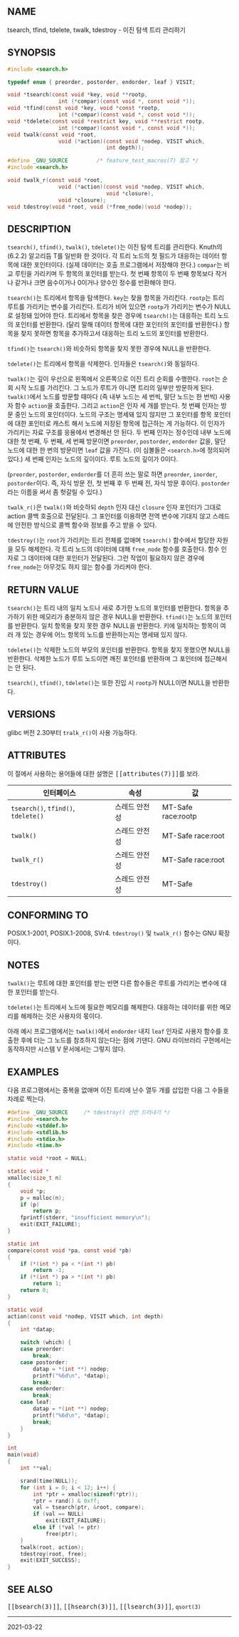 ## NAME

tsearch, tfind, tdelete, twalk, tdestroy - 이진 탐색 트리 관리하기

## SYNOPSIS

```c
#include <search.h>

typedef enum { preorder, postorder, endorder, leaf } VISIT;

void *tsearch(const void *key, void **rootp,
                int (*compar)(const void *, const void *));
void *tfind(const void *key, void *const *rootp,
                int (*compar)(const void *, const void *));
void *tdelete(const void *restrict key, void **restrict rootp,
                int (*compar)(const void *, const void *));
void twalk(const void *root,
                void (*action)(const void *nodep, VISIT which,
                               int depth));

#define _GNU_SOURCE         /* feature_test_macros(7) 참고 */
#include <search.h>

void twalk_r(const void *root,
                void (*action)(const void *nodep, VISIT which,
                               void *closure),
                void *closure);
void tdestroy(void *root, void (*free_node)(void *nodep));
```

## DESCRIPTION

`tsearch()`, `tfind()`, `twalk()`, `tdelete()`는 이진 탐색 트리를 관리한다. Knuth의 (6.2.2) 알고리듬 T를 일반화 한 것이다. 각 트리 노드의 첫 필드가 대응하는 데이터 항목에 대한 포인터이다. (실제 데이터는 호출 프로그램에서 저장해야 한다.) `compar`는 비교 루틴을 가리키며 두 항목의 포인터를 받는다. 첫 번째 항목이 두 번째 항목보다 작거나 같거나 크면 음수이거나 0이거나 양수인 정수를 반환해야 한다.

`tsearch()`는 트리에서 항목을 탐색한다. `key`는 찾을 항목을 가리킨다. `rootp`는 트리 루트를 가리키는 변수를 가리킨다. 트리가 비어 있으면 `rootp`가 가리키는 변수가 NULL로 설정돼 있어야 한다. 트리에서 항목을 찾은 경우에 `tsearch()`는 대응하는 트리 노드의 포인터를 반환한다. (달리 말해 데이터 항목에 대한 포인터의 포인터를 반환한다.) 항목을 찾지 못하면 항목을 추가하고서 대응하는 트리 노드의 포인터를 반환한다.

`tfind()`는 `tsearch()`와 비슷하되 항목을 찾지 못한 경우에 NULL을 반환한다.

`tdelete()`는 트리에서 항목을 삭제한다. 인자들은 `tsearch()`와 동일하다.

`twalk()`는 깊이 우선으로 왼쪽에서 오른쪽으로 이진 트리 순회를 수행한다. `root`는 순회 시작 노드를 가리킨다. 그 노드가 루트가 아니면 트리의 일부만 방문하게 된다. `twalk()`에서 노드를 방문할 때마다 (즉 내부 노드는 세 번씩, 말단 노드는 한 번씩) 사용자 함수 `action`을 호출한다. 그리고 `action`은 인자 세 개를 받는다. 첫 번째 인자는 방문 중인 노드의 포인터이다. 노드의 구조는 명세돼 있지 않지만 그 포인터를 항목 포인터에 대한 포인터로 캐스트 해서 노드에 저장된 항목에 접근하는 게 가능하다. 이 인자가 가리키는 자료 구조를 응용에서 변경해선 안 된다. 두 번째 인자는 정수인데 내부 노드에 대한 첫 번째, 두 번째, 세 번째 방문이면 `preorder`, `postorder`, `endorder` 값을, 말단 노드에 대한 한 번의 방문이면 `leaf` 값을 가진다. (이 심볼들은 `<search.h>`에 정의되어 있다.) 세 번째 인자는 노드의 깊이이다. 루트 노드의 깊이가 0이다.

(`preorder`, `postorder`, `endorder`를 더 흔히 쓰는 말로 하면 `preorder`, `inorder`, `postorder`이다. 즉, 자식 방문 전, 첫 번째 후 두 번째 전, 자식 방문 후이다. `postorder`라는 이름을 써서 좀 헛갈릴 수 있다.)

`twalk_r()`은 `twalk()`와 비슷하되 `depth` 인자 대신 `closure` 인자 포인터가 그대로 action 콜백 호출으로 전달된다. 그 포인터를 이용하면 전역 변수에 기대지 않고 스레드에 안전한 방식으로 콜백 함수와 정보를 주고 받을 수 있다.

`tdestroy()`는 `root`가 가리키는 트리 전체를 없애며 `tsearch()` 함수에서 할당한 자원을 모두 해제한다. 각 트리 노드의 데이터에 대해 `free_node` 함수를 호출한다. 함수 인자로 그 데이터에 대한 포인터가 전달된다. 그런 작업이 필요하지 않은 경우에 `free_node`는 아무것도 하지 않는 함수를 가리켜야 한다.

## RETURN VALUE

`tsearch()`는 트리 내의 일치 노드나 새로 추가한 노드의 포인터를 반환한다. 항목을 추가하기 위한 메모리가 충분하지 않은 경우 NULL을 반환한다. `tfind()`는 노드의 포인터를 반환한다. 일치 항목을 찾지 못한 경우 NULL을 반환한다. 키에 일치하는 항목이 여러 개 있는 경우에 어느 항목의 노드를 반환하는지는 명세돼 있지 않다.

`tdelete()`는 삭제한 노드의 부모의 포인터를 반환한다. 항목을 찾지 못했으면 NULL을 반환한다. 삭제한 노드가 루트 노드이면 깨진 포인터를 반환하며 그 포인터에 접근해서는 안 된다.

`tsearch()`, `tfind()`, `tdelete()`는 또한 진입 시 `rootp`가 NULL이면 NULL을 반환한다.

## VERSIONS

glibc 버전 2.30부터 `tralk_r()`이 사용 가능하다.

## ATTRIBUTES

이 절에서 사용하는 용어들에 대한 설명은 <tt>[[attributes(7)]]</tt>를 보라.

| 인터페이스 | 속성 | 값 |
| --- | --- | --- |
| `tsearch()`, `tfind()`, `tdelete()` | 스레드 안전성 | MT-Safe race:rootp |
| `twalk()` | 스레드 안전성 | MT-Safe race:root |
| `twalk_r()` | 스레드 안전성 | MT-Safe race:root |
| `tdestroy()` | 스레드 안전성 | MT-Safe |

## CONFORMING TO

POSIX.1-2001, POSIX.1-2008, SVr4. `tdestroy()` 및 `twalk_r()` 함수는 GNU 확장이다.

## NOTES

`twalk()`는 루트에 대한 포인터를 받는 반면 다른 함수들은 루트를 가리키는 변수에 대한 포인터를 받는다.

`tdelete()`는 트리에서 노드에 필요한 메모리를 해제한다. 대응하는 데이터를 위한 메모리를 해제하는 것은 사용자의 몫이다.

아래 예시 프로그램에서는 `twalk()`에서 `endorder` 내지 `leaf` 인자로 사용자 함수를 호출한 후에 더는 그 노드를 참조하지 않는다는 점에 기댄다. GNU 라이브러리 구현에서는 동작하지만 시스템 V 문서에서는 그렇지 않다.

## EXAMPLES

다음 프로그램에서는 중복을 없애며 이진 트리에 난수 열두 개를 삽입한 다음 그 수들을 차례로 찍는다.

```c
#define _GNU_SOURCE     /* tdestroy() 선언 드러내기 */
#include <search.h>
#include <stddef.h>
#include <stdlib.h>
#include <stdio.h>
#include <time.h>

static void *root = NULL;

static void *
xmalloc(size_t n)
{
    void *p;
    p = malloc(n);
    if (p)
        return p;
    fprintf(stderr, "insufficient memory\n");
    exit(EXIT_FAILURE);
}

static int
compare(const void *pa, const void *pb)
{
    if (*(int *) pa < *(int *) pb)
        return -1;
    if (*(int *) pa > *(int *) pb)
        return 1;
    return 0;
}

static void
action(const void *nodep, VISIT which, int depth)
{
    int *datap;

    switch (which) {
    case preorder:
        break;
    case postorder:
        datap = *(int **) nodep;
        printf("%6d\n", *datap);
        break;
    case endorder:
        break;
    case leaf:
        datap = *(int **) nodep;
        printf("%6d\n", *datap);
        break;
    }
}

int
main(void)
{
    int **val;

    srand(time(NULL));
    for (int i = 0; i < 12; i++) {
        int *ptr = xmalloc(sizeof(*ptr));
        *ptr = rand() & 0xff;
        val = tsearch(ptr, &root, compare);
        if (val == NULL)
            exit(EXIT_FAILURE);
        else if (*val != ptr)
            free(ptr);
    }
    twalk(root, action);
    tdestroy(root, free);
    exit(EXIT_SUCCESS);
}
```

## SEE ALSO

<tt>[[bsearch(3)]]</tt>, <tt>[[hsearch(3)]]</tt>, <tt>[[lsearch(3)]]</tt>, `qsort(3)`

----

2021-03-22
